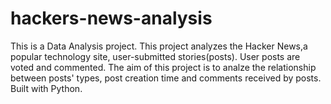 # hackers-news-analysis
This is a Data Analysis project.
This project analyzes the Hacker News,a popular technology site, user-submitted stories(posts). User posts are voted and commented. The aim of this project is to analze the relationship between posts' types, post creation time and comments received by posts.
Built with Python.

